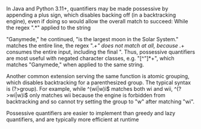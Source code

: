 In Java and Python 3.11+, quantifiers may be made possessive by appending a plus sign, which disables backing off (in a backtracking engine), even if doing so would allow the overall match to succeed: While the regex ".*" applied to the string

"Ganymede," he continued, "is the largest moon in the Solar System."
matches the entire line, the regex ".*+" does not match at all, because .*+ consumes the entire input, including the final ". Thus, possessive quantifiers are most useful with negated character classes, e.g. "[^"]*+", which matches "Ganymede," when applied to the same string.

Another common extension serving the same function is atomic grouping, which disables backtracking for a parenthesized group. The typical syntax is (?>group). For example, while ^(wi|w)i$ matches both wi and wii, ^(?>wi|w)i$ only matches wii because the engine is forbidden from backtracking and so cannot try setting the group to "w" after matching "wi".

Possessive quantifiers are easier to implement than greedy and lazy quantifiers, and are typically more efficient at runtime